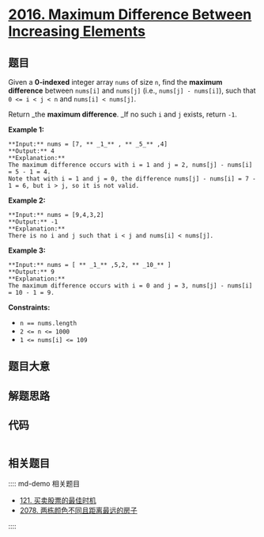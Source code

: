 # [2016. Maximum Difference Between Increasing Elements](https://leetcode.com/problems/maximum-difference-between-increasing-elements)

## 题目

Given a **0-indexed** integer array `nums` of size `n`, find the **maximum
difference** between `nums[i]` and `nums[j]` (i.e., `nums[j] - nums[i]`), such
that `0 <= i < j < n` and `nums[i] < nums[j]`.

Return _the **maximum difference**. _If no such `i` and `j` exists, return
`-1`.



**Example 1:**

    
    
    **Input:** nums = [7, ** _1_** , ** _5_** ,4]
    **Output:** 4
    **Explanation:**
    The maximum difference occurs with i = 1 and j = 2, nums[j] - nums[i] = 5 - 1 = 4.
    Note that with i = 1 and j = 0, the difference nums[j] - nums[i] = 7 - 1 = 6, but i > j, so it is not valid.
    

**Example 2:**

    
    
    **Input:** nums = [9,4,3,2]
    **Output:** -1
    **Explanation:**
    There is no i and j such that i < j and nums[i] < nums[j].
    

**Example 3:**

    
    
    **Input:** nums = [ ** _1_** ,5,2, ** _10_** ]
    **Output:** 9
    **Explanation:**
    The maximum difference occurs with i = 0 and j = 3, nums[j] - nums[i] = 10 - 1 = 9.
    



**Constraints:**

  * `n == nums.length`
  * `2 <= n <= 1000`
  * `1 <= nums[i] <= 109`


## 题目大意

## 解题思路

## 代码

```javascript

```

## 相关题目

:::: md-demo 相关题目
- [121. 买卖股票的最佳时机](https://leetcode.com/problems/best-time-to-buy-and-sell-stock)
- [2078. 两栋颜色不同且距离最远的房子](https://leetcode.com/problems/two-furthest-houses-with-different-colors)

::::

